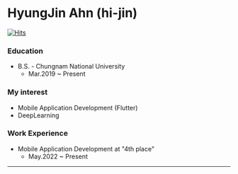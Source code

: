 # HyungJin Ahn (hi-jin)

[![Hits](https://hits.seeyoufarm.com/api/count/incr/badge.svg?url=https%3A%2F%2Fgithub.com%2Fhi-jin&count_bg=%23795548&title_bg=%23555555&icon=&icon_color=%23E7E7E7&title=hits&edge_flat=false)](https://hits.seeyoufarm.com)

### Education
- B.S. - Chungnam National University
   - Mar.2019 ~ Present

### My interest
- Mobile Application Development (Flutter)
- DeepLearning

### Work Experience
- Mobile Application Development at "4th place"
    - May.2022 ~ Present

---
